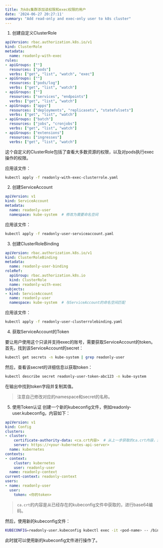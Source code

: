 ```yaml
---
title: 为k8s集群添加读权限和exec权限的用户
date: '2024-06-27 20:27:11'
summary: "Add read-only and exec-only user to k8s cluster"
---
```


1. 创建自定义ClusterRole
```yaml
apiVersion: rbac.authorization.k8s.io/v1
kind: ClusterRole
metadata:
  name: readonly-with-exec
rules:
- apiGroups: [""]
  resources: ["pods"]
  verbs: ["get", "list", "watch", "exec"]
- apiGroups: [""]
  resources: ["pods/log"]
  verbs: ["get", "list", "watch"]
- apiGroups: [""]
  resources: ["services", "endpoints"]
  verbs: ["get", "list", "watch"]
- apiGroups: ["apps"]
  resources: ["deployments", "replicasets", "statefulsets"]
  verbs: ["get", "list", "watch"]
- apiGroups: ["batch"]
  resources: ["jobs", "cronjobs"]
  verbs: ["get", "list", "watch"]
- apiGroups: ["extensions"]
  resources: ["ingresses"]
  verbs: ["get", "list", "watch"]
```
这个自定义的ClusterRole包括了查看大多数资源的权限，以及对pods执行exec操作的权限。

应用该文件：
```bash
kubectl apply -f readonly-with-exec-clusterrole.yaml
```

2. 创建ServiceAccount
```yaml
apiVersion: v1
kind: ServiceAccount
metadata:
  name: readonly-user
  namespace: kube-system  # 修改为需要命名空间
```
应用该文件：
```bash
kubectl apply -f readonly-user-serviceaccount.yaml
```

3. 创建ClusterRoleBinding
```yaml
apiVersion: rbac.authorization.k8s.io/v1
kind: ClusterRoleBinding
metadata:
  name: readonly-user-binding
roleRef:
  apiGroup: rbac.authorization.k8s.io
  kind: ClusterRole
  name: readonly-with-exec
subjects:
- kind: ServiceAccount
  name: readonly-user
  namespace: kube-system  # 与ServiceAccount的命名空间匹配
```
应用该文件：
```bash
kubectl apply -f readonly-user-clusterrolebinding.yaml
```

4. 获取ServiceAccount的Token

要让用户使用这个只读并支持exec的账号，需要获取ServiceAccount的token。首先，找到该ServiceAccount的secret：
```bash
kubectl get secrets -n kube-system | grep readonly-user
```
然后，查看该secret的详细信息以获取token：
```bash
kubectl describe secret readonly-user-token-abc123 -n kube-system
```
在输出中找到token字段并复制其值。
> 注意自己修改对应的namespace和secret的名称。

5. 使用Token认证
创建一个新的kubeconfig文件，例如readonly-user.kubeconfig，内容如下：
```yaml
apiVersion: v1
kind: Config
clusters:
- cluster:
    certificate-authority-data: <ca.crt内容>  # 从上一步获取的ca.crt内容，进行base64编码
    server: https://<your-kubernetes-api-server>
  name: kubernetes
contexts:
- context:
    cluster: kubernetes
    user: readonly-user
  name: readonly-context
current-context: readonly-context
users:
- name: readonly-user
  user:
    token: <你的token>
```
> `ca.crt`的内容是从已经存在的kubeconfig文件中获取的，进行base64编码。

然后，使用新的kubeconfig文件：
```bash
KUBECONFIG=readonly-user.kubeconfig kubectl exec -it <pod-name> -- /bin/sh
```
此时就可以使用新的kubeconfig文件进行操作了。